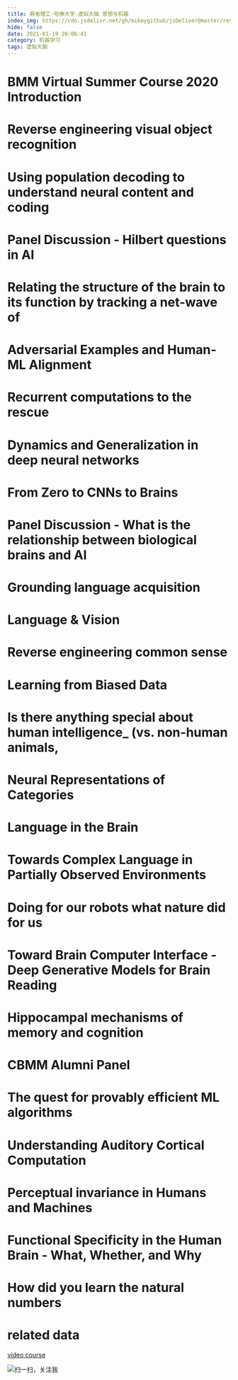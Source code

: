 ```yaml
---
title: 麻省理工·哈佛大学-虚拟大脑 思想与机器
index_img: https://cdn.jsdelivr.net/gh/mikeygithub/jsDeliver@master/resource/img/machine-virtual.png
hide: false
date: 2021-01-19 20:06:41
category: 机器学习
tags: 虚拟大脑
---
```


#  BMM Virtual Summer Course 2020 Introduction

#  Reverse engineering visual object recognition

#  Using population decoding to understand neural content and coding

#  Panel Discussion - Hilbert questions in AI

#  Relating the structure of the brain to its function by tracking a net-wave of

#  Adversarial Examples and Human-ML Alignment

#  Recurrent computations to the rescue

#  Dynamics and Generalization in deep neural networks

#  From Zero to CNNs to Brains

#  Panel Discussion - What is the relationship between biological brains and AI

#  Grounding language acquisition

#  Language & Vision

#  Reverse engineering common sense

#  Learning from Biased Data

#  Is there anything special about human intelligence_ (vs. non-human animals,

#  Neural Representations of Categories

#  Language in the Brain

#  Towards Complex Language in Partially Observed Environments

#  Doing for our robots what nature did for us

#  Toward Brain Computer Interface - Deep Generative Models for Brain Reading

#  Hippocampal mechanisms of memory and cognition

#  CBMM Alumni Panel

#  The quest for provably efficient ML algorithms

#  Understanding Auditory Cortical Computation

#  Perceptual invariance in Humans and Machines

#  Functional Specificity in the Human Brain - What, Whether, and Why

#  How did you learn the natural numbers

# related data

[video course](https://www.bilibili.com/video/BV1Dz4y1U7PF)<br/>


![扫一扫，关注我](https://cdn.jsdelivr.net/gh/mikeygithub/jsDeliver@master/resource/img/wechat.jpg)